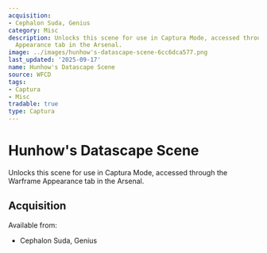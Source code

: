 ```yaml
---
acquisition:
- Cephalon Suda, Genius
category: Misc
description: Unlocks this scene for use in Captura Mode, accessed through the Warframe
  Appearance tab in the Arsenal.
image: ../images/hunhow's-datascape-scene-6cc6dca577.png
last_updated: '2025-09-17'
name: Hunhow's Datascape Scene
source: WFCD
tags:
- Captura
- Misc
tradable: true
type: Captura
---
```


# Hunhow's Datascape Scene

Unlocks this scene for use in Captura Mode, accessed through the Warframe Appearance tab in the Arsenal.

## Acquisition

Available from:
- Cephalon Suda, Genius

